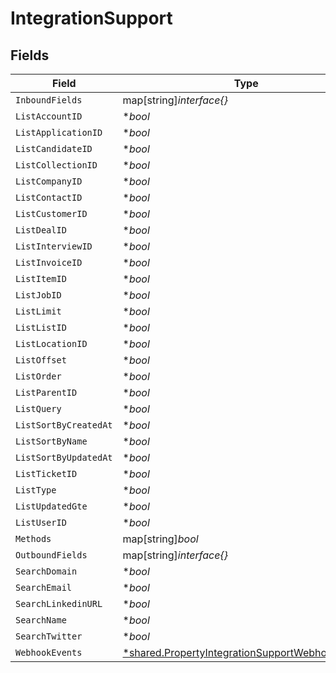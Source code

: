 # IntegrationSupport


## Fields

| Field                                                                                                                    | Type                                                                                                                     | Required                                                                                                                 | Description                                                                                                              |
| ------------------------------------------------------------------------------------------------------------------------ | ------------------------------------------------------------------------------------------------------------------------ | ------------------------------------------------------------------------------------------------------------------------ | ------------------------------------------------------------------------------------------------------------------------ |
| `InboundFields`                                                                                                          | map[string]*interface{}*                                                                                                 | :heavy_minus_sign:                                                                                                       | N/A                                                                                                                      |
| `ListAccountID`                                                                                                          | **bool*                                                                                                                  | :heavy_minus_sign:                                                                                                       | N/A                                                                                                                      |
| `ListApplicationID`                                                                                                      | **bool*                                                                                                                  | :heavy_minus_sign:                                                                                                       | N/A                                                                                                                      |
| `ListCandidateID`                                                                                                        | **bool*                                                                                                                  | :heavy_minus_sign:                                                                                                       | N/A                                                                                                                      |
| `ListCollectionID`                                                                                                       | **bool*                                                                                                                  | :heavy_minus_sign:                                                                                                       | N/A                                                                                                                      |
| `ListCompanyID`                                                                                                          | **bool*                                                                                                                  | :heavy_minus_sign:                                                                                                       | N/A                                                                                                                      |
| `ListContactID`                                                                                                          | **bool*                                                                                                                  | :heavy_minus_sign:                                                                                                       | N/A                                                                                                                      |
| `ListCustomerID`                                                                                                         | **bool*                                                                                                                  | :heavy_minus_sign:                                                                                                       | N/A                                                                                                                      |
| `ListDealID`                                                                                                             | **bool*                                                                                                                  | :heavy_minus_sign:                                                                                                       | N/A                                                                                                                      |
| `ListInterviewID`                                                                                                        | **bool*                                                                                                                  | :heavy_minus_sign:                                                                                                       | N/A                                                                                                                      |
| `ListInvoiceID`                                                                                                          | **bool*                                                                                                                  | :heavy_minus_sign:                                                                                                       | N/A                                                                                                                      |
| `ListItemID`                                                                                                             | **bool*                                                                                                                  | :heavy_minus_sign:                                                                                                       | N/A                                                                                                                      |
| `ListJobID`                                                                                                              | **bool*                                                                                                                  | :heavy_minus_sign:                                                                                                       | N/A                                                                                                                      |
| `ListLimit`                                                                                                              | **bool*                                                                                                                  | :heavy_minus_sign:                                                                                                       | N/A                                                                                                                      |
| `ListListID`                                                                                                             | **bool*                                                                                                                  | :heavy_minus_sign:                                                                                                       | N/A                                                                                                                      |
| `ListLocationID`                                                                                                         | **bool*                                                                                                                  | :heavy_minus_sign:                                                                                                       | N/A                                                                                                                      |
| `ListOffset`                                                                                                             | **bool*                                                                                                                  | :heavy_minus_sign:                                                                                                       | N/A                                                                                                                      |
| `ListOrder`                                                                                                              | **bool*                                                                                                                  | :heavy_minus_sign:                                                                                                       | N/A                                                                                                                      |
| `ListParentID`                                                                                                           | **bool*                                                                                                                  | :heavy_minus_sign:                                                                                                       | N/A                                                                                                                      |
| `ListQuery`                                                                                                              | **bool*                                                                                                                  | :heavy_minus_sign:                                                                                                       | N/A                                                                                                                      |
| `ListSortByCreatedAt`                                                                                                    | **bool*                                                                                                                  | :heavy_minus_sign:                                                                                                       | N/A                                                                                                                      |
| `ListSortByName`                                                                                                         | **bool*                                                                                                                  | :heavy_minus_sign:                                                                                                       | N/A                                                                                                                      |
| `ListSortByUpdatedAt`                                                                                                    | **bool*                                                                                                                  | :heavy_minus_sign:                                                                                                       | N/A                                                                                                                      |
| `ListTicketID`                                                                                                           | **bool*                                                                                                                  | :heavy_minus_sign:                                                                                                       | N/A                                                                                                                      |
| `ListType`                                                                                                               | **bool*                                                                                                                  | :heavy_minus_sign:                                                                                                       | N/A                                                                                                                      |
| `ListUpdatedGte`                                                                                                         | **bool*                                                                                                                  | :heavy_minus_sign:                                                                                                       | N/A                                                                                                                      |
| `ListUserID`                                                                                                             | **bool*                                                                                                                  | :heavy_minus_sign:                                                                                                       | N/A                                                                                                                      |
| `Methods`                                                                                                                | map[string]*bool*                                                                                                        | :heavy_minus_sign:                                                                                                       | N/A                                                                                                                      |
| `OutboundFields`                                                                                                         | map[string]*interface{}*                                                                                                 | :heavy_minus_sign:                                                                                                       | N/A                                                                                                                      |
| `SearchDomain`                                                                                                           | **bool*                                                                                                                  | :heavy_minus_sign:                                                                                                       | N/A                                                                                                                      |
| `SearchEmail`                                                                                                            | **bool*                                                                                                                  | :heavy_minus_sign:                                                                                                       | N/A                                                                                                                      |
| `SearchLinkedinURL`                                                                                                      | **bool*                                                                                                                  | :heavy_minus_sign:                                                                                                       | N/A                                                                                                                      |
| `SearchName`                                                                                                             | **bool*                                                                                                                  | :heavy_minus_sign:                                                                                                       | N/A                                                                                                                      |
| `SearchTwitter`                                                                                                          | **bool*                                                                                                                  | :heavy_minus_sign:                                                                                                       | N/A                                                                                                                      |
| `WebhookEvents`                                                                                                          | [*shared.PropertyIntegrationSupportWebhookEvents](../../../pkg/models/shared/propertyintegrationsupportwebhookevents.md) | :heavy_minus_sign:                                                                                                       | N/A                                                                                                                      |